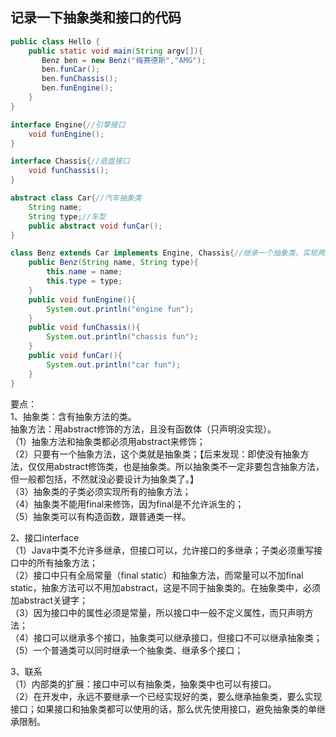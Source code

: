 记录一下抽象类和接口的代码
------

```Java
public class Hello {
    public static void main(String argv[]){
       Benz ben = new Benz("梅赛德斯","AMG");
       ben.funCar();
       ben.funChassis();
       ben.funEngine();
    }
}

interface Engine{//引擎接口
    void funEngine();
}

interface Chassis{//底盘接口
    void funChassis();
}

abstract class Car{//汽车抽象类
    String name;
    String type;//车型
    public abstract void funCar();
}

class Benz extends Car implements Engine, Chassis{//继承一个抽象类，实现两个接口
    public Benz(String name, String type){
        this.name = name;
        this.type = type;
    }
    public void funEngine(){
        System.out.println("engine fun");
    }
    public void funChassis(){
        System.out.println("chassis fun");
    }
    public void funCar(){
        System.out.println("car fun");
    }
}
```

要点：<br>
1、抽象类：含有抽象方法的类。<br>
抽象方法：用abstract修饰的方法，且没有函数体（只声明没实现）。<br>
（1）抽象方法和抽象类都必须用abstract来修饰；<br>
（2）只要有一个抽象方法，这个类就是抽象类；【后来发现：即使没有抽象方法，仅仅用abstract修饰类，也是抽象类。所以抽象类不一定非要包含抽象方法，但一般都包括，不然就没必要设计为抽象类了。】<br>
（3）抽象类的子类必须实现所有的抽象方法；<br>
（4）抽象类不能用final来修饰，因为final是不允许派生的；<br>
（5）抽象类可以有构造函数，跟普通类一样。<br>

2、接口interface<br>
（1）Java中类不允许多继承，但接口可以，允许接口的多继承；子类必须重写接口中的所有抽象方法；<br>
（2）接口中只有全局常量（final static）和抽象方法，而常量可以不加final static，抽象方法可以不用加abstract，这是不同于抽象类的。在抽象类中，必须加abstract关键字；<br>
（3）因为接口中的属性必须是常量，所以接口中一般不定义属性，而只声明方法；<br>
（4）接口可以继承多个接口，抽象类可以继承接口，但接口不可以继承抽象类；<br>
（5）一个普通类可以同时继承一个抽象类、继承多个接口；<br>

3、联系<br>
（1）内部类的扩展：接口中可以有抽象类，抽象类中也可以有接口。<br>
（2）在开发中，永远不要继承一个已经实现好的类，要么继承抽象类，要么实现接口；如果接口和抽象类都可以使用的话，那么优先使用接口，避免抽象类的单继承限制。<br>
